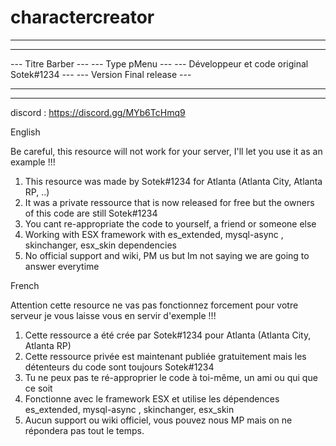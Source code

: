 # charactercreator

 
------------------------------------------------------------------------------------
---																				 ---
--- Titre								    Barber          					 ---
--- Type								    pMenu								 ---
--- Développeur et code original		    Sotek#1234							 ---
--- Version									Final release						 ---
---																				 ---
------------------------------------------------------------------------------------

 discord : https://discord.gg/MYb6TcHmq9
 
English


Be careful, this resource will not work for your server, I'll let you use it as an example !!!


1) This resource was made by Sotek#1234 for Atlanta (Atlanta City, Atlanta RP, ..)
2) It was a private ressource that is now released for free but the owners of this code are still Sotek#1234
3) You cant re-appropriate the code to yourself, a friend or someone else
4) Working with ESX framework with es_extended, mysql-async , skinchanger, esx_skin dependencies
5) No official support and wiki, PM us but Im not saying we are going to answer everytime


French

Attention cette resource ne vas pas fonctionnez forcement pour votre serveur je vous laisse vous en servir d'exemple !!!

1) Cette ressource a été crée par Sotek#1234 pour Atlanta (Atlanta City, Atlanta RP)
2) Cette ressource privée est maintenant publiée gratuitement mais les détenteurs du code sont toujours Sotek#1234
3) Tu ne peux pas te ré-approprier le code à toi-même, un ami ou qui que ce soit
4) Fonctionne avec le framework ESX et utilise les dépendences es_extended, mysql-async , skinchanger, esx_skin
5) Aucun support ou wiki officiel, vous pouvez nous MP mais on ne répondera pas tout le temps.

